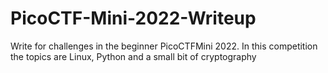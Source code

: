 # PicoCTF-Mini-2022-Writeup

Write for challenges in the beginner PicoCTFMini 2022.
In this competition the topics are Linux, Python and a small bit of cryptography
